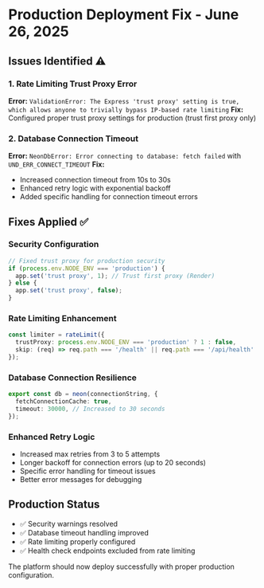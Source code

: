 # Production Deployment Fix - June 26, 2025

## Issues Identified ⚠️

### 1. Rate Limiting Trust Proxy Error
**Error:** `ValidationError: The Express 'trust proxy' setting is true, which allows anyone to trivially bypass IP-based rate limiting`
**Fix:** Configured proper trust proxy settings for production (trust first proxy only)

### 2. Database Connection Timeout
**Error:** `NeonDbError: Error connecting to database: fetch failed` with `UND_ERR_CONNECT_TIMEOUT`
**Fix:** 
- Increased connection timeout from 10s to 30s
- Enhanced retry logic with exponential backoff
- Added specific handling for connection timeout errors

## Fixes Applied ✅

### Security Configuration
```typescript
// Fixed trust proxy for production security
if (process.env.NODE_ENV === 'production') {
  app.set('trust proxy', 1); // Trust first proxy (Render)
} else {
  app.set('trust proxy', false);
}
```

### Rate Limiting Enhancement
```typescript
const limiter = rateLimit({
  trustProxy: process.env.NODE_ENV === 'production' ? 1 : false,
  skip: (req) => req.path === '/health' || req.path === '/api/health'
});
```

### Database Connection Resilience
```typescript
export const db = neon(connectionString, {
  fetchConnectionCache: true,
  timeout: 30000, // Increased to 30 seconds
});
```

### Enhanced Retry Logic
- Increased max retries from 3 to 5 attempts
- Longer backoff for connection errors (up to 20 seconds)
- Specific error handling for timeout issues
- Better error messages for debugging

## Production Status
- ✅ Security warnings resolved
- ✅ Database timeout handling improved
- ✅ Rate limiting properly configured
- ✅ Health check endpoints excluded from rate limiting

The platform should now deploy successfully with proper production configuration.